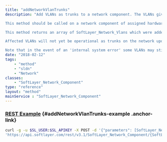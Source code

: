 ```yaml
---
title: "addNetworkVlanTrunks"
description: "Add VLANs as trunks to a network component. The VLANs given must be assigned to your account and belong to the same pod in which this network component and its hardware reside. The current native VLAN cannot be added as a trunk. 

This method should be called on a network component of assigned hardware. A current list of VLAN trunks for a network component on a customer server can be found at 'uplinkComponent->networkVlanTrunks'. 

This method returns an array of SoftLayer_Network_Vlans which were added as trunks. Any requested VLANs which are already trunked will be ignored and will not be returned. 

Affected VLANs will not yet be operational as trunks on the network upon return of this call, but activation will have been scheduled and should be considered imminent. The trunking records associated with the affected VLANs will maintain an 'isUpdating' value of '1' so long as this is the case. 

Note that in the event of an 'internal system error' some VLANs may still have been affected and scheduled for activation. "
date: "2018-02-12"
tags:
    - "method"
    - "sldn"
    - "Network"
classes:
    - "SoftLayer_Network_Component"
type: "reference"
layout: "method"
mainService : "SoftLayer_Network_Component"
---
```


### [REST Example](#addNetworkVlanTrunks-example) <a href="/article/rest/"><i class="fas fa-question"></i></a> {#addNetworkVlanTrunks-example .anchor-link} 
```bash
curl -g -u $SL_USER:$SL_APIKEY -X POST -d '{"parameters": [SoftLayer_Network_Vlan]}' \
'https://api.softlayer.com/rest/v3.1/SoftLayer_Network_Component/{SoftLayer_Network_ComponentID}/addNetworkVlanTrunks'
```
